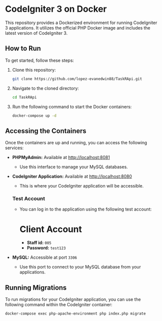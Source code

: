 # CodeIgniter 3 on Docker

This repository provides a Dockerized environment for running CodeIgniter 3 applications. It utilizes the official PHP Docker image and includes the latest version of CodeIgniter 3.

## How to Run

To get started, follow these steps:

1. Clone this repository:
    ```bash
    git clone https://github.com/lopez-evanedwin88/TaskRApi.git
    ```

2. Navigate to the cloned directory:
    ```bash
    cd TaskRApi
    ```

3. Run the following command to start the Docker containers:
    ```bash
    docker-compose up -d
    ```

## Accessing the Containers

Once the containers are up and running, you can access the following services:

- **PHPMyAdmin:** Available at [http://localhost:8081](http://localhost:8081)
  - Use this interface to manage your MySQL databases.
  
- **CodeIgniter Application:** Available at [http://localhost:8080](http://localhost:8080)
  - This is where your CodeIgniter application will be accessible.

  ### Test Account
  - You can log in to the application using the following test account:
    # Client Account
    - **Staff id:** `005`
    - **Password:** `test123`
  
- **MySQL:** Accessible at port `3306`
  - Use this port to connect to your MySQL database from your applications.

## Running Migrations

To run migrations for your CodeIgniter application, you can use the following command within the CodeIgniter container:

```bash
docker-compose exec php-apache-environment php index.php migrate
```